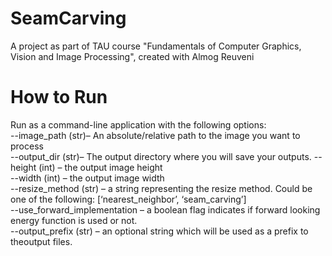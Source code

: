 # SeamCarving

A project as part of TAU course "Fundamentals of Computer Graphics, Vision and Image Processing", created with Almog Reuveni


# How to Run
Run as a command-line application with the following options:  
  --image_path (str)– An absolute/relative path to the image you want to process  
  --output_dir (str)– The output directory where you will save your outputs. 
  --height (int) – the output image height  
  --width (int) – the output image width  
  --resize_method (str) – a string representing the resize method. Could be one of the following: [‘nearest_neighbor’,  ‘seam_carving’]  
  --use_forward_implementation – a boolean flag indicates if forward looking energy function is used or not.  
  --output_prefix (str) – an optional string which will be used as a prefix to theoutput files.  
